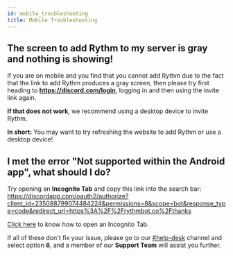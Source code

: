 ```yaml
---
id: mobile_troubleshooting
title: Mobile Troubleshooting
---
```


## The screen to add Rythm to my server is gray and nothing is showing!
If you are on mobile and you find that you cannot add Rythm due to the fact that the link to add Rythm produces a gray screen, then please try first heading to **https://discord.com/login**, logging in and then using the invite link again.

**If that does not work**, we recommend using a desktop device to invite Rythm.

**In short:** You may want to try refreshing the website to add Rythm or use a desktop device!

## I met the error "Not supported within the Android app", what should I do?
Try opening an **Incognito Tab** and copy this link into the search bar:
https://discordapp.com/oauth2/authorize?client_id=235088799074484224&permissions=8&scope=bot&response_type=code&redirect_uri=https%3A%2F%2Frythmbot.co%2Fthanks

[Click here](https://support.google.com/chrome/answer/95464?co=GENIE.Platform%3DAndroid&hl=en) to know how to open an Incognito Tab.

If all of these don't fix your issue, please go to our [#help-desk](https://rythmbot.co/support) channel and select option **6**, and a member of our **Support Team** will assist you further.

